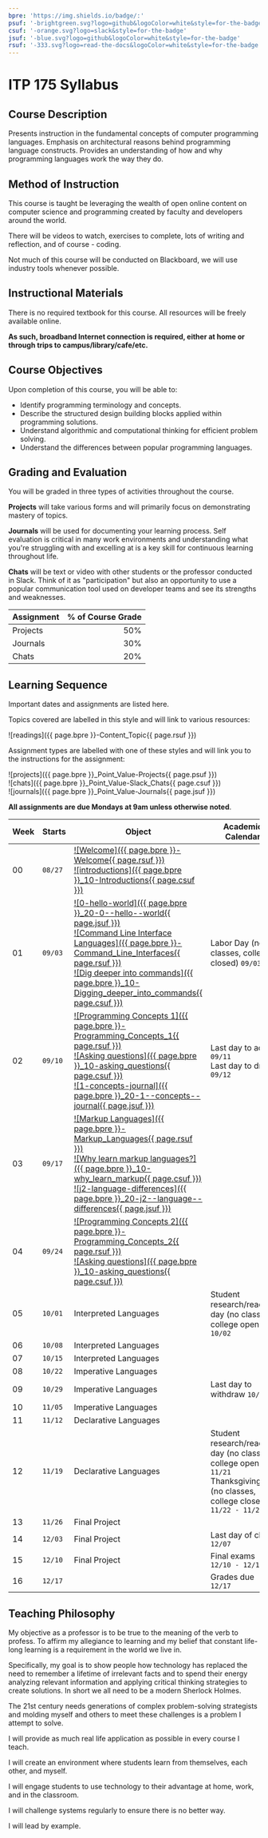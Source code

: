 ```yaml
---
bpre: 'https://img.shields.io/badge/:'
psuf: '-brightgreen.svg?logo=github&logoColor=white&style=for-the-badge'
csuf: '-orange.svg?logo=slack&style=for-the-badge'
jsuf: '-blue.svg?logo=github&logoColor=white&style=for-the-badge'
rsuf: '-333.svg?logo=read-the-docs&logoColor=white&style=for-the-badge'
---
```

# ITP 175 Syllabus

## Course Description

Presents instruction in the fundamental concepts of computer programming languages. Emphasis on architectural reasons behind programming language constructs. Provides an understanding of how and why programming languages work the way they do.

## Method of Instruction

This course is taught be leveraging the wealth of open online content on computer science and programming created by faculty and developers around the world.

There will be videos to watch, exercises to complete, lots of writing and reflection, and of course - coding.

Not much of this course will be conducted on Blackboard, we will use industry tools whenever possible.

## Instructional Materials

There is no required textbook for this course. All resources will be freely available online.

**As such, broadband Internet connection is required, either at home or through trips to campus/library/cafe/etc.**

## Course Objectives

Upon completion of this course, you will be able to:

* Identify programming terminology and concepts.
* Describe the structured design building blocks applied within programming solutions.
* Understand algorithmic and computational thinking for efficient problem solving.
* Understand the differences between popular programming languages.

## Grading and Evaluation

You will be graded in three types of activities throughout the course.

**Projects** will take various forms and will primarily focus on demonstrating mastery of topics.

**Journals** will be used for documenting your learning process. Self evaluation is critical in many work environments and understanding what you're struggling with and excelling at is a key skill for continuous learning throughout life.

**Chats** will be text or video with other students or the professor conducted in Slack. Think of it as "participation" but also an opportunity to use a popular communication tool used on developer teams and see its strengths and weaknesses.

|Assignment |  % of Course Grade |
|:----------|-------------------:|
| Projects  |                50% |
| Journals  |                30% |
| Chats     |                20% |

## Learning Sequence

Important dates and assignments are listed here.

Topics covered are labelled in this style and will link to various resources:

![readings]({{ page.bpre }}-Content_Topic{{ page.rsuf }})

Assignment types are labelled with one of these styles and will link you to the instructions for the assignment:

![projects]({{ page.bpre }}_Point_Value-Projects{{ page.psuf }})  
![chats]({{ page.bpre }}_Point_Value-Slack_Chats{{ page.csuf }})  
![journals]({{ page.bpre }}_Point_Value-Journals{{ page.jsuf }})

**All assignments are due Mondays at 9am unless otherwise noted**.

| Week | Starts | Object | Academic Calendar |
|------|--------|--------|-------------------|
|00|`08/27`| [![Welcome]({{ page.bpre }}-Welcome{{ page.rsuf }})](welcome)<br />[![introductions]({{ page.bpre }}_10-Introductions{{ page.csuf }})](chats/0-introductions)| |
|01|`09/03`| [![0-hello-world]({{ page.bpre }}_20-0--hello--world{{ page.jsuf }})][1]<br />[![Command Line Interface Languages]({{ page.bpre }}-Command_Line_Interfaces{{ page.rsuf }})](cli-languages)<br />[![Dig deeper into commands]({{ page.bpre }}_10-Digging_deeper_into_commands{{ page.csuf }})](chats/1-commands) |Labor Day (no classes, college closed) `09/03` |
|02|`09/10`| [![Programming Concepts 1]({{ page.bpre }}-Programming_Concepts_1{{ page.rsuf }})](programming-concepts-1)<br />[![Asking questions]({{ page.bpre }}_10-asking_questions{{ page.csuf }})](chats/2-concepts-1)<br />[![1-concepts-journal]({{ page.bpre }}_20-1--concepts--journal{{ page.jsuf }})][2] | Last day to add `09/11`<br />Last day to drop `09/12`|
|03|`09/17`| [![Markup Languages]({{ page.bpre }}-Markup_Languages{{ page.rsuf }})](markup-languages)<br />[![Why learn markup languages?]({{ page.bpre }}_10-why_learn_markup{{ page.csuf }})](chats/3-markup)<br />[![j2-language-differences]({{ page.bpre }}_20-j2--language--differences{{ page.jsuf }})][3] ||
|04|`09/24`| [![Programming Concepts 2]({{ page.bpre }}-Programming_Concepts_2{{ page.rsuf }})](programming-concepts-2)<br />[![Asking questions]({{ page.bpre }}_10-asking_questions{{ page.csuf }})](chats/4-concepts-2) ||
|05|`10/01`| Interpreted Languages |Student research/reading day (no classes, college open) `10/02`|
|06|`10/08`| Interpreted Languages ||
|07|`10/15`| Interpreted Languages ||
|08|`10/22`| Imperative Languages ||
|09|`10/29`| Imperative Languages |Last day to withdraw `10/31` |
|10|`11/05`| Imperative Languages||
|11|`11/12`| Declarative Languages||
|12|`11/19`| Declarative Languages|Student research/reading day (no classes, college open) `11/21`<br />Thanksgiving (no classes, college closed) `11/22 - 11/24`|
|13|`11/26`| Final Project ||
|14|`12/03`| Final Project |Last day of class `12/07` |
|15|`12/10`| Final Project |Final exams `12/10 - 12/14` |
|16|`12/17`| |Grades due `12/17` |

## Teaching Philosophy

My objective as a professor is to be true to the meaning of the verb to profess. To affirm my allegiance to learning and my belief that constant life-long learning is a requirement in the world we live in.

Specifically, my goal is to show people how technology has replaced the need to remember a lifetime of irrelevant facts and to spend their energy analyzing relevant information and applying critical thinking strategies to create solutions. In short we all need to be a modern Sherlock Holmes.

The 21st century needs generations of complex problem-solving strategists and molding myself and others to meet these challenges is a problem I attempt to solve.

I will provide as much real life application as possible in every course I teach.

I will create an environment where students learn from themselves, each other, and myself.

I will engage students to use technology to their advantage at home, work, and in the classroom.

I will challenge systems regularly to ensure there is no better way.

I will lead by example.

[//]: # (References)
[1]: https://itp-175-fa18.github.io/0-hello-world/
[2]: https://itp-175-fa18.github.io/1-concepts-journal
[3]: https://itp-175-fa18.github.io/j2-language-differences